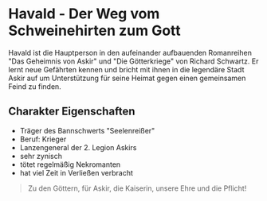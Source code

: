 # Havald - Der Weg vom Schweinehirten zum Gott

Havald ist die Hauptperson in den aufeinander aufbauenden Romanreihen "Das Geheimnis von Askir" und "Die Götterkriege" von Richard Schwartz. Er lernt neue Gefährten kennen und bricht mit ihnen in die legendäre Stadt Askir auf um Unterstützung für seine Heimat gegen einen gemeinsamen Feind zu finden.

## Charakter Eigenschaften
* Träger des Bannschwerts "Seelenreißer"
* Beruf: Krieger
* Lanzengeneral der 2. Legion Askirs
* sehr zynisch
* tötet regelmäßig Nekromanten
* hat viel Zeit in Verließen verbracht

> Zu den Göttern, für Askir, die Kaiserin, unsere Ehre und die Pflicht!